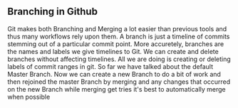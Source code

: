## Branching in Github

Git makes both Branching and Merging a lot easier than previous tools and thus many workflows rely upon them. A branch is just a timeline of commits stemming out of a particular commit point. More accuretely, branches are the names and labels we give timelines to Git.  We can create and delete branches without affecting timelines. All we are doing is creating or deleting labels of commit ranges in git. So far we have talked about the default Master Branch. Now we can create a new Branch to do a bit of work and then rejoined the master Branch by merging and any changes that occurred on the new Branch while merging get tries it's best to automatically merge when possible 